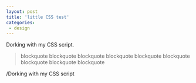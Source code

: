```yaml
---
layout: post
title: 'little CSS test'
categories:
 - design
---
```


Dorking with my CSS script.



<blockquote>blockquote blockquote blockquote blockquote blockquote blockquote blockquote blockquote blockquote </blockquote>
/Dorking with my CSS script

